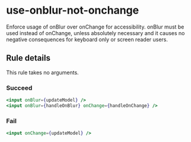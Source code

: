 # use-onblur-not-onchange

Enforce usage of onBlur over onChange for accessibility. onBlur must be used instead of onChange, unless absolutely necessary and it causes no negative consequences for keyboard only or screen reader users.

## Rule details

This rule takes no arguments.

### Succeed
```jsx
<input onBlur={updateModel} />
<input onBlur={handleOnBlur} onChange={handleOnChange} />
```

### Fail
```jsx
<input onChange={updateModel} />
```